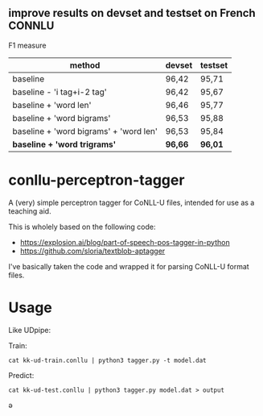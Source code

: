 ## improve results on devset and testset on French CONNLU

F1 measure

method | devset | testset | 
--- | --- | --- | 
baseline | 96,42 | 95,71 |
baseline - 'i tag+i-2 tag' | 96,42 | 95,67 |
baseline + 'word len' | 96,46 | 95,77 |
baseline + 'word bigrams' | 96,53 | 95,88 |
baseline + 'word bigrams' + 'word len' | 96,53 | 95,84 |
**baseline + 'word trigrams'** | **96,66** | **96,01** |

# conllu-perceptron-tagger

A (very) simple perceptron tagger for CoNLL-U files, intended for use as a teaching
aid.

This is wholely based on the following code:

* https://explosion.ai/blog/part-of-speech-pos-tagger-in-python
* https://github.com/sloria/textblob-aptagger

I've basically taken the code and wrapped it for parsing CoNLL-U format files. 

# Usage

Like UDpipe:

Train:

```
cat kk-ud-train.conllu | python3 tagger.py -t model.dat
```

Predict:

```
cat kk-ud-test.conllu | python3 tagger.py model.dat > output
```
ә
